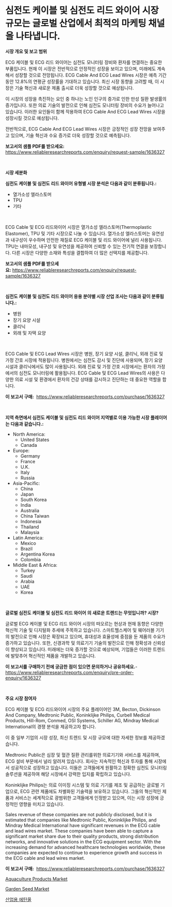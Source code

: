 <p><h1>심전도 케이블 및 심전도 리드 와이어 시장 규모는 글로벌 산업에서 최적의 마케팅 채널을 나타냅니다.</h1></p><p><strong>시장 개요 및 보고 범위</strong></p>
<p><p>ECG 케이블 및 ECG 리드 와이어는 심전도 모니터링 장비와 환자를 연결하는 중요한 부품입니다. 현재 이 시장은 전반적으로 안정적인 성장을 보이고 있으며, 미래에도 계속해서 성장할 것으로 전망됩니다. ECG Cable And ECG Lead Wires 시장은 예측 기간 동안 12.8%의 연평균 성장률을 기대하고 있습니다. 최신 시장 동향을 고려할 때, 이 시장은 기술 혁신과 새로운 제품 출시로 더욱 성장할 것으로 예상됩니다.</p><p>이 시장의 성장을 촉진하는 요인 중 하나는 노인 인구의 증가로 인한 만성 질환 발생률의 증가입니다. 또한 의료 기술의 발전으로 인해 심전도 모니터링 장비의 수요가 늘어나고 있습니다. 이러한 요인들이 함께 작용하여 ECG Cable And ECG Lead Wires 시장을 성장시킬 것으로 예상됩니다.</p><p>전반적으로, ECG Cable And ECG Lead Wires 시장은 긍정적인 성장 전망을 보여주고 있으며, 기술 혁신과 수요 증가로 더욱 성장할 것으로 예측됩니다.</p></p>
<p><strong>보고서의 샘플 PDF를 받으세요:</strong> <a href="https://www.reliableresearchreports.com/enquiry/request-sample/1636327">https://www.reliableresearchreports.com/enquiry/request-sample/1636327</a></p>
<p>&nbsp;</p>
<p><strong>시장 세분화</strong></p>
<p><strong>심전도 케이블 및 심전도 리드 와이어 유형별 시장 분석은 다음과 같이 분류됩니다.:</strong></p>
<p><ul><li>열가소성 엘라스토머</li><li>TPU</li><li>기타</li></ul></p>
<p>&nbsp;</p>
<p><p>ECG Cable 및 ECG 리드와이어 시장은 열가소성 엘라스토머(Thermoplastic Elastomer), TPU 및 기타 시장으로 나눌 수 있습니다. 열가소성 엘라스토머는 유연성과 내구성이 우수하며 안전한 재질로 ECG 케이블 및 리드 와이어에 널리 사용됩니다. TPU는 내마모성, 내구성 및 유연성을 제공하여 신뢰할 수 있는 전기적 연결을 보장합니다. 다른 시장은 다양한 소재와 특성을 결합하여 더 많은 선택지를 제공합니다.</p></p>
<p><strong>보고서의 샘플 PDF를 받으세요:</strong>&nbsp;<a href="https://www.reliableresearchreports.com/enquiry/request-sample/1636327">https://www.reliableresearchreports.com/enquiry/request-sample/1636327</a></p>
<p>&nbsp;</p>
<p><strong> 심전도 케이블 및 심전도 리드 와이어 응용 분야별 시장 산업 조사는 다음과 같이 분류됩니다.:</strong></p>
<p><ul><li>병원</li><li>장기 요양 시설</li><li>클리닉</li><li>외래 및 자택 요양</li></ul></p>
<p>&nbsp;</p>
<p><p>ECG Cable 및 ECG Lead Wires 시장은 병원, 장기 요양 시설, 클리닉, 외래 진료 및 가정 간호 시장에 적용됩니다. 병원에서는 심전도 감시 및 진단에 사용되며, 장기 요양 시설과 클리닉에서도 많이 사용됩니다. 외래 진료 및 가정 간호 시장에서는 환자의 가정에서의 심전도 모니터링에 활용됩니다. ECG Cable 및 ECG Lead Wires의 사용은 다양한 의료 시설 및 환경에서 환자의 건강 상태를 감시하고 진단하는 데 중요한 역할을 합니다.</p></p>
<p><strong>이 보고서 구매:</strong>&nbsp; <a href="https://www.reliableresearchreports.com/purchase/1636327">https://www.reliableresearchreports.com/purchase/1636327</a></p>
<p>&nbsp;</p>
<p><strong>지역 측면에서 심전도 케이블 및 심전도 리드 와이어 지역별로 이용 가능한 시장 플레이어는 다음과 같습니다.:</strong></p>
<p><ul>
    <li>
        North America:
        <ul>
            <li>United States</li>
            <li>Canada</li>
        </ul>
    </li>
    <li>
        Europe:
        <ul>
            <li>Germany</li>
            <li>France</li>
            <li>U.K.</li>
            <li>Italy</li>
            <li>Russia</li>
        </ul>
    </li>
    <li>
        Asia-Pacific:
        <ul>
            <li>China</li>
            <li>Japan</li>
            <li>South Korea</li>
            <li>India</li>
            <li>Australia</li>
            <li>China Taiwan</li>
            <li>Indonesia</li>
            <li>Thailand</li>
            <li>Malaysia</li>
        </ul>
    </li>
    <li>
        Latin America:
        <ul>
            <li>Mexico</li>
            <li>Brazil</li>
            <li>Argentina Korea</li>
            <li>Colombia</li>
        </ul>
    </li>
    <li>
        Middle East & Africa:
        <ul>
            <li>Turkey</li>
            <li>Saudi</li>
            <li>Arabia</li>
            <li>UAE</li>
            <li>Korea</li>
        </ul>
    </li>
    </ul></p>
<p>&nbsp;</p>
<p><strong>글로벌 심전도 케이블 및 심전도 리드 와이어 의 새로운 트렌드는 무엇입니까? 시장?</strong></p>
<p><p>글로벌 ECG 케이블 및 ECG 리드 와이어 시장의 떠오르는 현상과 현재 동향은 다양한 혁신적 기술 및 디지털화 추세에 주목하고 있습니다. 스마트헬스케어 및 웨어러블 기기의 발전으로 인해 시장은 확장되고 있으며, 휴대성과 효율성에 중점을 둔 제품의 수요가 증가하고 있습니다. 또한, 신경과학 및 의료기기 기술의 발전으로 인해 정확성과 신뢰성이 향상되고 있습니다. 미래에는 더욱 증가할 것으로 예상되며, 기업들은 이러한 트렌드에 발맞추어 혁신적인 제품을 개발하고 있습니다.</p></p>
<p><strong>이 보고서를 구매하기 전에 궁금한 점이 있으면 문의하거나 공유하세요.</strong>- <a href="https://www.reliableresearchreports.com/enquiry/pre-order-enquiry/1636327">https://www.reliableresearchreports.com/enquiry/pre-order-enquiry/1636327</a></p>
<p>&nbsp;</p>
<p><strong>주요 시장 참여자</strong></p>
<p><p>ECG 케이블 및 ECG 리드와이어 시장의 주요 플레이어인 3M, Becton, Dickinson And Company, Medtronic Public, Koninklijke Philips, Curbell Medical Products, Hill-Rom, Conmed, OSI Systems, Schiller AG, Mindray Medical International의 경쟁 분석을 제공하고자 합니다.  </p><p>이 중 일부 기업의 시장 성장, 최신 트렌드 및 시장 규모에 대한 자세한 정보를 제공하겠습니다. </p><p>Medtronic Public은 심장 및 혈관 질환 관리를위한 의료기기와 서비스를 제공하며, ECG 설비 부문에서 널리 알려져 있습니다. 회사는 지속적인 혁신과 투자를 통해 시장에서 성공적으로 성장하고 있습니다. 이들은 고객들에게 원활하고 정확한 심전도 모니터링 솔루션을 제공하여 해당 시장에서 강력한 입지를 확립하고 있습니다. </p><p>Koninklijke Philips는 의료 이미징 시스템 및 의료 기기를 제조 및 공급하는 글로벌 기업으로, ECG 관련 제품에도 차별화된 기술력을 보유하고 있습니다. 그들의 혁신적인 제품과 서비스는 세계적으로 광범위한 고객들에게 인정받고 있으며, 이는 시장 성장에 긍정적인 영향을 미치고 있습니다. </p><p>Sales revenue of these companies are not publicly disclosed, but it is estimated that companies like Medtronic Public, Koninklijke Philips, and Mindray Medical International have significant revenues in the ECG cable and lead wires market. These companies have been able to capture a significant market share due to their quality products, strong distribution networks, and innovative solutions in the ECG equipment sector. With the increasing demand for advanced healthcare technologies worldwide, these companies are expected to continue to experience growth and success in the ECG cable and lead wires market.</p></p>
<p><strong>이 보고서 구매:</strong>&nbsp;&nbsp;<a href="https://www.reliableresearchreports.com/purchase/1636327">https://www.reliableresearchreports.com/purchase/1636327</a></p>
<p><p><a href="https://issuu.com/reportprime-2/docs/aquaculture-products-market-size-2030.pptx">Aquaculture Products Market</a></p><p><a href="https://issuu.com/reportprime-2/docs/garden-seed-market-size-2030.pptx">Garden Seed Market</a></p><p><a href="https://github.com/ZacharyScthmitt4465/Market-Research-Report-List-1/blob/main/98327847712.md">산업용 에탄올</a></p></p>
